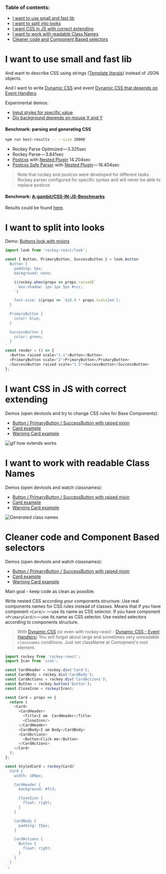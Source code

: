 ### Table of contents:

- [I want to use small and fast lib](#i-want-to-use-small-and-fast-lib)
- [I want to split into looks](#i-want-to-split-into-looks)
- [I want CSS in JS with correct extending](#i-want-css-in-js-with-correct-extending)
- [I want to work with readable Class Names](#i-want-to-work-ith-readable-class-names)
- [Cleaner code and Component Based selectors](#cleaner-code-and-component-based-selectors)

# I want to use small and fast lib

And want to describe CSS using strings ([Template literals](https://developer.mozilla.org/en/docs/Web/JavaScript/Reference/Template_literals)) instead of JSON objects.

And I want to write [Dynamic CSS](https://github.com/tuchk4/rockey/tree/master/packages/rockey-react#dynamic-cssprops) and event [Dynamic CSS that depends on Event Handlers](https://github.com/tuchk4/rockey/tree/master/packages/rockey-react#dynamic-csseventhandlers).

Experimental demos:

- [Input styles for specific value](https://www.webpackbin.com/bins/-Ki22k9ewZ6gh3Rw87d-)
- [Div background depends on mouse X and Y](https://www.webpackbin.com/bins/-Ki1G10UY-sXlden2XSS)

#### Benchmark: parsing and generating CSS

```bash
npm run best-results -- --size 10000
```

- Rockey Parse Optimized — 3.325sec
- Rockey Parse — 3.841sec
- [Postcss](https://github.com/postcss/postcss) with [Nested Plugin](https://github.com/postcss/postcss-nested) 14.204sec
- [Postcss Safe Parser](https://github.com/postcss/postcss-safe-parser) with [Nested Plugin](https://github.com/postcss/postcss-nested) — 16.404sec

> Note that rockey and postcss were developed for different tasks. Rockey parser configured for specific syntax and will never be able to replace postcss

#### Benchmark: [A-gambit/CSS-IN-JS-Benchmarks](https://github.com/A-gambit/CSS-IN-JS-Benchmarks)

Results could be found [here](https://github.com/A-gambit/CSS-IN-JS-Benchmarks/blob/master/RESULT.md).

# I want to split into looks

Demo: [Buttons look with mixins](https://www.webpackbin.com/bins/-Kiu3e_2HuGQx3vtnf0m)

```js
import look from 'rockey-react/look';

const { Button, PrimaryButton, SuccessButton } = look.button`
  Button {
    padding: 5px;
    background: none;

    ${rockey.when(props => props.raised)`
      box-shadow: 1px 1px 5px #ccc;
    `}

    font-size: ${props => `${0.9 * props.scale}em`};
  }

  PrimaryButton {
    color: blue;
  }

  SuccessButton {
    color: green;
  }
`
const render = () => {
  <Button raised scale="1.1">Button</Button>
  <PrimaryButton scale="2">PrimaryButton</PrimaryButton>
  <SuccessButton raised scale="1.5">SuccessButton</SuccessButton>
};
```

# I want CSS in JS with correct extending

Demos (open devtools and try to change CSS rules for Base Components):

- [Button / PrimaryButton / SuccessButton with raised mixin](https://www.webpackbin.com/bins/-Ki2_Te-1y_OiIbQB5bO)
- [Card example](https://www.webpackbin.com/bins/-KfkcTYPzpyglHKfmuKh)
- [Warning Card example](https://www.webpackbin.com/bins/-Ki-AMdS7Q0bzkSyZ81f)

![gif how extends works](https://cdn-images-1.medium.com/max/1600/1*cOu2wXkCq6_m6RPQSkNtsA.gif)

# I want to work with readable Class Names

Demos (open devtools and watch classnames):

- [Button / PrimaryButton / SuccessButton with raised mixin](https://www.webpackbin.com/bins/-Ki2_Te-1y_OiIbQB5bO)
- [Card example](https://www.webpackbin.com/bins/-KfkcTYPzpyglHKfmuKh)
- [Warning Card example](https://www.webpackbin.com/bins/-Ki-AMdS7Q0bzkSyZ81f)

![Generated class names](https://cdn-images-1.medium.com/max/1600/1*Q0qkkBt0xYt0LXjBy-2fzg.png)

# Cleaner code and Component Based selectors

Demos (open devtools and watch classnames):

- [Button / PrimaryButton / SuccessButton with raised mixin](https://www.webpackbin.com/bins/-Ki2_Te-1y_OiIbQB5bO)
- [Card example](https://www.webpackbin.com/bins/-KfkcTYPzpyglHKfmuKh)
- [Warning Card example](https://www.webpackbin.com/bins/-Ki-AMdS7Q0bzkSyZ81f)

Main goal - keep code as clean as possible.

Write nested CSS according your components structure. Use real components names for CSS rules instead of classes.
Means that if you have component `<Card/>`  — use its name as CSS selector. If you have component `<PrimaryCard/>` — use its name as CSS selector. Use nested selectors according to components structure.

> With [Dynamic CSS](#https://github.com/tuchk4/rockey#dynamic-css) (or even with *rockey-react* - [Dynamic CSS - Event Handlers](#)) You will forgot about large and sometimes very unreadable `classnames` conditions. Just set className at Comopnent's root element.

```js
import rockey from 'rockey-react';
import Icon from 'icon';

const CardHeader = rockey.div('Card');
const CardBody = rockey.div('CardBody');
const CardActions = rockey.div('CardActions');
const Button = rockey.button('Button');
const CloseIcon = rockey(Icon);

const Card = props => {
  return (
    <Card>
      <CardHeader>
        <Title>I am  CardHeader</Title>
        <CloseIcon/>
      </CardHeader>
      <CardBody>I am Body</CardBody>
      <CardActions>
        <Button>Click me</Button>
      </CardActions>
    </Card>
  );
};

const StyledCard = rockey(Card)`
  Card {
    width: 100px;

    CardHeader {
      background: #fc3;

      CloseIcon {
        float: right;
      }
    }

    CardBody {
      padding: 15px;
    }

    CardActions {
      Button {
        float: right;
      }
    }  
  }
`;
```
